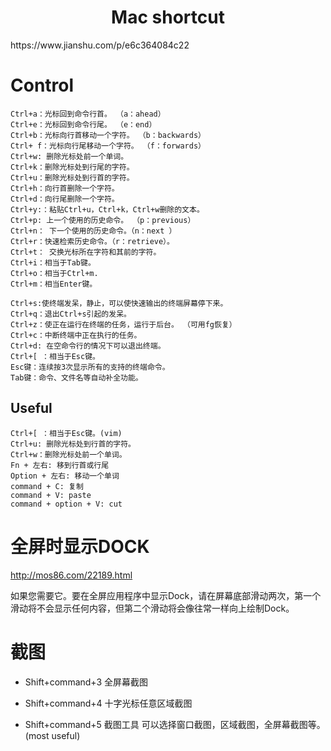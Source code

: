 <h1 align="center">Mac shortcut</h1>
https://www.jianshu.com/p/e6c364084c22

# Control
```shell
Ctrl+a：光标回到命令行首。 （a：ahead）
Ctrl+e：光标回到命令行尾。 （e：end） 
Ctrl+b：光标向行首移动一个字符。 （b：backwards） 
Ctrl+ f：光标向行尾移动一个字符。 （f：forwards） 
Ctrl+w: 删除光标处前一个单词。
Ctrl+k：删除光标处到行尾的字符。
Ctrl+u：删除光标处到行首的字符。
Ctrl+h：向行首删除一个字符。
Ctrl+d：向行尾删除一个字符。
Ctrl+y:：粘贴Ctrl+u，Ctrl+k，Ctrl+w删除的文本。
Ctrl+p: 上一个使用的历史命令。 （p：previous）
Ctrl+n： 下一个使用的历史命令。（n：next ）
Ctrl+r：快速检索历史命令。（r：retrieve）。 
Ctrl+t： 交换光标所在字符和其前的字符。
Ctrl+i：相当于Tab键。
Ctrl+o：相当于Ctrl+m.
Ctrl+m：相当Enter键。 

Ctrl+s:使终端发呆，静止，可以使快速输出的终端屏幕停下来。
Ctrl+q：退出Ctrl+s引起的发呆。
Ctrl+z：使正在运行在终端的任务，运行于后台。 （可用fg恢复）
Ctrl+c：中断终端中正在执行的任务。
Ctrl+d: 在空命令行的情况下可以退出终端。
Ctrl+[ ：相当于Esc键。
Esc键：连续按3次显示所有的支持的终端命令。
Tab键：命令、文件名等自动补全功能。
```

## Useful

```shell
Ctrl+[ ：相当于Esc键。(vim)
Ctrl+u: 删除光标处到行首的字符。
Ctrl+w：删除光标处前一个单词。
Fn + 左右: 移到行首或行尾
Option + 左右: 移动一个单词
command + C: 复制
command + V: paste
command + option + V: cut
```



# 全屏时显示DOCK

http://mos86.com/22189.html

如果您需要它。要在全屏应用程序中显示Dock，请在屏幕底部滑动两次，第一个滑动将不会显示任何内容，但第二个滑动将会像往常一样向上绘制Dock。



# 截图

- Shift+command+3 全屏幕截图

- Shift+command+4 十字光标任意区域截图

- Shift+command+5 截图工具 可以选择窗口截图，区域截图，全屏幕截图等。(most useful)